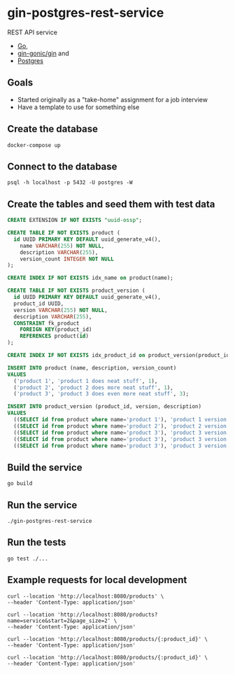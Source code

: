 # gin-postgres-rest-service

REST API service

- [Go](https://go.dev/),
- [gin-gonic/gin](https://gin-gonic.com/) and
- [Postgres](https://www.postgresql.org/)

## Goals

- Started originally as a "take-home" assignment for a job interview
- Have a template to use for something else

## Create the database

`docker-compose up`

## Connect to the database

`psql -h localhost -p 5432 -U postgres -W`

## Create the tables and seed them with test data

```sql
CREATE EXTENSION IF NOT EXISTS "uuid-ossp";

CREATE TABLE IF NOT EXISTS product (
  id UUID PRIMARY KEY DEFAULT uuid_generate_v4(),
    name VARCHAR(255) NOT NULL,
    description VARCHAR(255),
    version_count INTEGER NOT NULL
);

CREATE INDEX IF NOT EXISTS idx_name on product(name);

CREATE TABLE IF NOT EXISTS product_version (
  id UUID PRIMARY KEY DEFAULT uuid_generate_v4(),
  product_id UUID,
  version VARCHAR(255) NOT NULL,
  description VARCHAR(255),
  CONSTRAINT fk_product
    FOREIGN KEY(product_id) 
    REFERENCES product(id)
);

CREATE INDEX IF NOT EXISTS idx_product_id on product_version(product_id);

INSERT INTO product (name, description, version_count)
VALUES
  ('product 1', 'product 1 does neat stuff', 1),
  ('product 2', 'product 2 does more neat stuff', 1),
  ('product 3', 'product 3 does even more neat stuff', 3);

INSERT INTO product_version (product_id, version, description)
VALUES
  ((SELECT id from product where name='product 1'), 'product 1 version 1', 'does neat stuff'),
  ((SELECT id from product where name='product 2'), 'product 2 version 1', 'does more neat stuff'),
  ((SELECT id from product where name='product 3'), 'product 3 version 1', 'does even more neat stuff'),
  ((SELECT id from product where name='product 3'), 'product 3 version 2', 'does even more neat stuff'),
  ((SELECT id from product where name='product 3'), 'product 3 version 3', 'does even more neat stuff');
```

## Build the service

```shell
go build
```

## Run the service

```shell
./gin-postgres-rest-service
```

## Run the tests

```shell
go test ./...
```

## Example requests for local development

```shell
curl --location 'http://localhost:8080/products' \
--header 'Content-Type: application/json'
```

```shell
curl --location 'http://localhost:8080/products?name=service&start=2&page_size=2' \
--header 'Content-Type: application/json'
```

```shell
curl --location 'http://localhost:8080/products/{:product_id}' \
--header 'Content-Type: application/json'
```

```shell
curl --location 'http://localhost:8080/products/{:product_id}' \
--header 'Content-Type: application/json'
```

